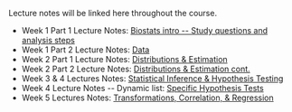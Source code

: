  Lecture notes will be linked here throughout the course.

* Week 1 Part 1 Lecture Notes: [Biostats intro -- Study questions and analysis steps](week1_pt1.html)
* Week 1 Part 2 Lecture Notes: [Data](week1_pt2.html)
* Week 2 Part 1 Lecture Notes: [Distributions & Estimation](week2_pt1.html)
* Week 2 Part 2 Lecture Notes: [Distributions & Estimation cont.](week2_pt2.html)
* Week 3 & 4 Lectures Notes: [Statistical Inference & Hypothesis Testing](week3.html)
* Week 4 Lecture Notes -- Dynamic list: [Specific Hypothesis Tests](week4_specifictests.html)
* Week 5 Lectures Notes: [Transformations, Correlation, & Regression](week5_regression.html)
